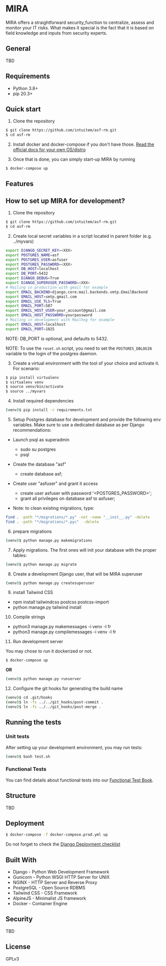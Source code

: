 # MIRA

MIRA offers a straightforward security_function to centralize, assess and monitor your IT risks. What makes it special is the fact that it is based on field knowledge and inputs from security experts.

## General

TBD

## Requirements

- Python 3.8+
- pip 20.3+

## Quick start

1. Clone the repository

```sh
$ git clone https://github.com/intuitem/asf-rm.git
$ cd asf-rm
```

2. Install docker and docker-compose if you don't have those.  [Read the official docs for your own OS/distro](https://docs.docker.com/get-docker/)

3. Once that is done, you can simply start-up MIRA by running

```sh
$ docker-compose up
```

## Features

## How to set up MIRA for development?

1. Clone the repository
```sh
$ git clone https://github.com/intuitem/asf-rm.git
$ cd asf-rm
```

2. Create local secret variables in a script located in parent folder (e.g. ../myvars)

```sh
export DJANGO_SECRET_KEY=<XXX>
export POSTGRES_NAME=asf
export POSTGRES_USER=asfuser
export POSTGRES_PASSWORD=<XXX>
export DB_HOST=localhost
export DB_PORT=5432
export DJANGO_DEBUG=True
export DJANGO_SUPERUSER_PASSWORD=<XXX>
# Mailing in production with gmail for example
export EMAIL_BACKEND=django.core.mail.backends.smtp.EmailBackend
export EMAIL_HOST=smtp.gmail.com
export EMAIL_USE_TLS=True
export EMAIL_PORT=587
export EMAIL_HOST_USER=your_account@gmail.com
export EMAIL_HOST_PASSWORD=yourpassword
# Mailing in development with Mailhog for example
export EMAIL_HOST=localhost
export EMAIL_PORT=1025
```

NOTE: DB_PORT is optional, and defaults to 5432.

NOTE: To use the `reset.sh` script, you need to set the `POSTGRES_DBLOGIN` variable to the login of the postgres daemon.

3. Create a virtual environment with the tool of your choice and activate it. For scenario:
```sh
$ pip install virtualenv
$ virtualenv venv
$ source venv/bin/activate
$ source ../myvars
```

4. Install required dependencies
```sh
(venv)$ pip install -r requirements.txt
```

5. Setup Postgres database for development and provide the following env variables. Make sure to use a dedicated database as per Django recommendations:


- Launch psql as superadmin
    - sudo su postgres
    - psql
- Create the database "asf"
    - create database asf;
- Create user "asfuser" and grant it access
    - create user asfuser with password '<POSTGRES_PASSWORD>';
    - grant all privileges on database asf to asfuser;

- Note: to clean existing migrations, type:
```sh
find . -path "*/migrations/*.py" -not -name "__init__.py" -delete
find . -path "*/migrations/*.pyc"  -delete
```

6. prepare migrations 

```sh
(venv)$ python manage.py makemigrations
```

7. Apply migrations. The first ones will init your database with the proper tables:
```sh
(venv)$ python manage.py migrate
```

8. Create a development Django user, that will be MIRA superuser
```sh
(venv)$ python manage.py createsuperuser
```

9. install Tailwind CSS

- npm install tailwindcss postcss postcss-import
- python manage.py tailwind install

10. Compile strings

- python3 manage.py makemessages -i venv -l fr
- python3 manage.py compilemessages -i venv -l fr


11. Run development server

You may chose to run it dockerized or not.
```sh
$ docker-compose up
```
**OR**
```sh
(venv)$ python manage.py runserver
```

12. Configure the git hooks for generating the build name

```sh
(venv)$ cd .git/hooks 
(venv)$ ln -fs ../../git_hooks/post-commit .
(venv)$ ln -fs ../../git_hooks/post-merge .
```

## Running the tests

### Unit tests

After setting up your development environment, you may run tests:

```sh
(venv)$ bash test.sh
```
### Functional Tests

You can find details about functional tests into our [Functional Test Book](/asfTest/README.md).

## Structure

TBD

## Deployment

```sh
$ docker-compose -f docker-compose.prod.yml up
```

Do not forget to check the [Django Deployment checklist](https://docs.djangoproject.com/en/4.0/howto/deployment/checklist/)

## Built With

- Django - Python Web Development Framework
- Gunicorn - Python WSGI HTTP Server for UNIX
- NGINX - HTTP Server and Reverse Proxy
- PostgreSQL - Open Source RDBMS
- Tailwind CSS - CSS Framework
- AlpineJS - Minimalist JS framework
- Docker - Container Engine

## Security

TBD

## License

GPLv3
